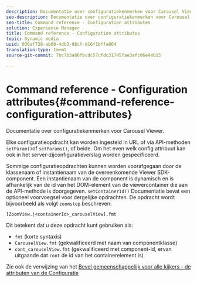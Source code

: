 ```yaml
---
description: Documentatie over configuratiekenmerken voor Carousel Viewer.
seo-description: Documentatie over configuratiekenmerken voor Carousel Viewer.
seo-title: Command reference - Configuration attributes
solution: Experience Manager
title: Command reference - Configuration attributes
topic: Dynamic media
uuid: 036af728-ab00-4db3-98cf-d16f1bffa064
translation-type: tm+mt
source-git-commit: 7bc7b3a86fbcdc57cfdc31745fae3afc06e44b15

---
```



# Command reference - Configuration attributes{#command-reference-configuration-attributes}

Documentatie over configuratiekenmerken voor Carousel Viewer.

Elke configuratieopdracht kan worden ingesteld in URL of via API-methoden `setParam()`of `setParams()`, of beide. Om het even welk config attribuut kan ook in het server-zijconfiguratieverslag worden gespecificeerd.

Sommige configuratieopdrachten kunnen worden voorafgegaan door de klassenaam of instantienaam van de overeenkomende Viewer SDK-component. Een instantienaam van de component is dynamisch en is afhankelijk van de id van het DOM-element van de viewercontainer die aan de API-methode is doorgegeven. `setContainerId()` Documentatie bevat een optioneel voorvoegsel voor dergelijke opdrachten. De opdracht wordt bijvoorbeeld als volgt `zoomstep` beschreven:

`[ZoomView.|<containerId>_carouselView].fmt`

Dit betekent dat u deze opdracht kunt gebruiken als:

* `fmt` (korte syntaxis)
* `CarouselView.fmt` (gekwalificeerd met naam van componentklasse)
* `cont_carouselView.fmt` (gekwalificeerd met component-id, ervan uitgaande dat `cont` de id van het containerelement is)

Zie ook de verwijzing van het [Bevel gemeenschappelijk voor alle kijkers - de attributen van de Configuratie](../../../r-html5-viewer-20-cmdref-configattrib/r-html5-viewer-20-cmdref-configattrib.md#concept-850e0f2c49b949deb7cfbfd330d329bd)
